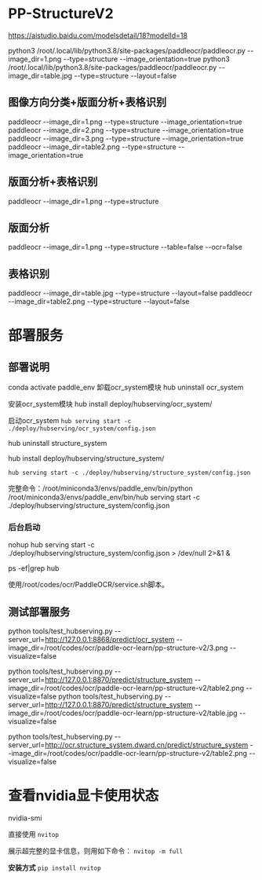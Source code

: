 # PP-StructureV2

https://aistudio.baidu.com/modelsdetail/18?modelId=18

python3 /root/.local/lib/python3.8/site-packages/paddleocr/paddleocr.py --image_dir=1.png --type=structure --image_orientation=true
python3 /root/.local/lib/python3.8/site-packages/paddleocr/paddleocr.py --image_dir=table.jpg --type=structure --layout=false

## 图像方向分类+版面分析+表格识别
paddleocr --image_dir=1.png --type=structure --image_orientation=true
paddleocr --image_dir=2.png --type=structure --image_orientation=true
paddleocr --image_dir=3.png --type=structure --image_orientation=true
paddleocr --image_dir=table2.png --type=structure --image_orientation=true

## 版面分析+表格识别
paddleocr --image_dir=1.png --type=structure

## 版面分析
paddleocr --image_dir=1.png --type=structure --table=false --ocr=false

## 表格识别
paddleocr --image_dir=table.jpg --type=structure --layout=false
paddleocr --image_dir=table2.png --type=structure --layout=false

# 部署服务
## 部署说明
conda activate paddle_env
卸载ocr_system模块
hub uninstall ocr_system

安装ocr_system模块
hub install deploy/hubserving/ocr_system/

启动ocr_system
`hub serving start -c ./deploy/hubserving/ocr_system/config.json`

hub uninstall structure_system

hub install deploy/hubserving/structure_system/

`hub serving start -c ./deploy/hubserving/structure_system/config.json`

完整命令：/root/miniconda3/envs/paddle_env/bin/python /root/miniconda3/envs/paddle_env/bin/hub serving start -c ./deploy/hubserving/structure_system/config.json

### 后台启动
nohup hub serving start -c ./deploy/hubserving/structure_system/config.json > /dev/null 2>&1 &

ps -ef|grep hub

使用/root/codes/ocr/PaddleOCR/service.sh脚本。


## 测试部署服务
python tools/test_hubserving.py --server_url=http://127.0.0.1:8868/predict/ocr_system --image_dir=/root/codes/ocr/paddle-ocr-learn/pp-structure-v2/3.png --visualize=false

python tools/test_hubserving.py --server_url=http://127.0.0.1:8870/predict/structure_system --image_dir=/root/codes/ocr/paddle-ocr-learn/pp-structure-v2/table2.png --visualize=false
python tools/test_hubserving.py --server_url=http://127.0.0.1:8870/predict/structure_system --image_dir=/root/codes/ocr/paddle-ocr-learn/pp-structure-v2/table.jpg --visualize=false

python tools/test_hubserving.py --server_url=http://ocr.structure_system.dward.cn/predict/structure_system --image_dir=/root/codes/ocr/paddle-ocr-learn/pp-structure-v2/table2.png --visualize=false

# 查看nvidia显卡使用状态
nvidia-smi

直接使用
`nvitop`

展示超完整的显卡信息，则用如下命令：
`nvitop -m full`

**安装方式**
`pip install nvitop`

